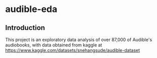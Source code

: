 # audible-eda

## Introduction
This project is an exploratory data analysis of over 87,000 of Audible's audiobooks, 
with data obtained from kaggle at https://www.kaggle.com/datasets/snehangsude/audible-dataset
